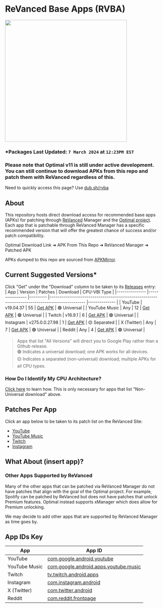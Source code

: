 # ReVanced Base Apps (RVBA)
<img src="https://github.com/gabefletch/ReVanced-BaseApps/assets/38300939/efddcb78-61d1-45d6-8b1f-95d75485cd87" width=400><br>
### *Packages Last Updated: `7 March 2024` at `12:23PM EST`
### Please note that Optimal v11 is still under active development. You can still continue to download APKs from this repo and patch them with ReVanced regardless of this.
Need to quickly access this page? Use [dub.sh/rvba](https://dub.sh/rvba)

## About
This repository hosts direct download access for recommended base apps (APKs) for patching through [ReVanced](https://revanced.app) Manager and the [Optimal project](https://github.com/gabefletch/optimal-v11). Each app that is patchable through ReVanced Manager has a specific recommended version that will offer the greatest chance of success and/or patch compatibility.<br>

Optimal Download Link ➜ APK From This Repo ➜ ReVanced Manager ➜ Patched APK<br>

APKs dumped to this repo are sourced from [APKMirror](https://apkmirror.com).

## Current Suggested Versions*
Click "Get" under the "Download" column to be taken to its [Releases](https://github.com/gabefletch/ReVanced-BaseApps/releases) entry:
| App           	| Version        	| Patches 	| Download                                                                                       	| CPU-VBI Type 	|
|---------------	|----------------	|---------	|------------------------------------------------------------------------------------------------	|--------------	|
| YouTube       	| v19.04.37      	| 55      	| [Get APK](https://github.com/gabefletch/rvba/releases/tag/YT-v19.04.37)                        	| 🟢 Universal  	|
| YouTube Music 	| Any            	| 12      	| [Get APK](https://play.google.com/store/apps/details?id=com.google.android.apps.youtube.music) 	| 🟢 Universal  	|
| Twitch        	| v16.9.1        	| 6       	| [Get APK](https://github.com/gabefletch/rvba/releases/tag/TW-v16.9.1)                          	| 🟢 Universal  	|
| Instagram     	| v275.0.0.27.98 	| 1       	| [Get APK](https://github.com/gabefletch/rvba/releases/tag/IG-v275.0.0.27.98)                   	| 🟡 Separated  	|
| X (Twitter)   	| Any            	| 7       	| [Get APK](https://play.google.com/store/apps/details?id=com.twitter.android)                   	| 🟢 Universal  	|
| Reddit        	| Any            	| 4       	| [Get APK](https://play.google.com/store/apps/details?id=com.reddit.frontpage)                  	| 🟢 Universal  	|

> Apps that list "All Versions" will direct you to Google Play rather than a Github release.<br>
🟢 Indicates a universal download; one APK works for all devices.<br>
🟡 Indicates a separated (non-universal) download; multiple APKs for all CPU types.<br>

### How Do I Identify My CPU Architecture?
[Click here](https://github.com/gabefletch/ReVanced-BaseApps/blob/main/cpu-arch-help.md) to learn how. This is only necessary for apps that list "Non-Universal download" above.
## Patches Per App
Click an app below to be taken to its patch list on the ReVanced Site:
- [YouTube](https://revanced.app/patches?pkg=com.google.android.youtube) 
- [YouTube Music](https://revanced.app/patches?pkg=com.google.android.apps.youtube.music) 
- [Twitch](https://revanced.app/patches?pkg=tv.twitch.android.app)
- [Instagram](https://revanced.app/patches?pkg=com.instagram.android)

## What About (insert app)?
### Other Apps Supported by ReVanced
Many of the other apps that can be patched via ReVanced Manager do not have patches that align with the goal of the Optimal project. For example, Spotify can be patched by ReVanced but does not have patches that unlock Premium features. Optimal instead supports xManager which does allow for Premium unlocking.<br>

We may decide to add other apps that are supported by ReVanced Manager as time goes by.

## App IDs Key
| App           	| App ID                                                                                                                       	|
|---------------	|------------------------------------------------------------------------------------------------------------------------------	|
| YouTube       	| [com.google.android.youtube](https://play.google.com/store/apps/details?id=com.google.android.youtube)                       	|
| YouTube Music 	| [com.google.android.apps.youtube.music](https://play.google.com/store/apps/details?id=com.google.android.apps.youtube.music) 	|
| Twitch        	| [tv.twitch.android.apps](https://play.google.com/store/apps/details?id=tv.twitch.android.apps)                               	|
| Instagram     	| [com.instagram.android](https://play.google.com/store/apps/details?id=com.instagram.android)                                 	|
| X (Twitter)   	| [com.twitter.android](https://play.google.com/store/apps/details?id=com.twitter.android)                                     	|
| Reddit        	| [com.reddit.frontpage](https://play.google.com/store/apps/details?id=com.reddit.frontpage)                                   	|
